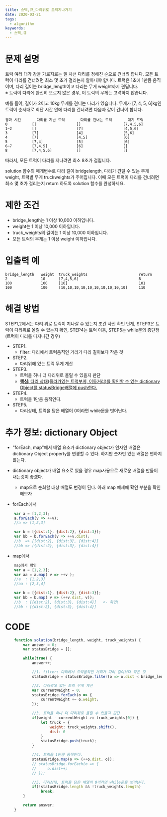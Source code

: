 ```yaml
---
title: 스택,큐_다리위로 트럭지나가기
date: 2020-03-21
tags:
  - algorithm
keywords:
  - 스택,큐
---
```

# 문제 설명
트럭 여러 대가 강을 가로지르는 일 차선 다리를 정해진 순으로 건너려 합니다. 
모든 트럭이 다리를 건너려면 최소 몇 초가 걸리는지 알아내야 합니다. 
트럭은 1초에 1만큼 움직이며, 다리 길이는 bridge_length이고 다리는 무게 weight까지 견딥니다.  
※ 트럭이 다리에 완전히 오르지 않은 경우, 이 트럭의 무게는 고려하지 않습니다.

예를 들어, 길이가 2이고 10kg 무게를 견디는 다리가 있습니다. 무게가 [7, 4, 5, 6]kg인 트럭이 순서대로 최단 시간 안에 다리를 건너려면 다음과 같이 건너야 합니다.

```
경과 시간	    다리를 지난 트럭	    다리를 건너는 트럭	     대기 트럭
0	        []	                []	                 [7,4,5,6]
1~2	        []	                [7]	                 [4,5,6]
3	        [7]	                [4]	                 [5,6]
4	        [7]	                [4,5]	             [6]
5	        [7,4]	            [5]	                 [6]
6~7	        [7,4,5]	            [6]	                 []
8	        [7,4,5,6]	        []	                 []
```
따라서, 모든 트럭이 다리를 지나려면 최소 8초가 걸립니다.

solution 함수의 매개변수로 다리 길이 bridgelength, 다리가 견딜 수 있는 무게 weight, 트럭별 무게 truckweights가 주어집니다. 이때 모든 트럭이 다리를 건너려면 최소 몇 초가 걸리는지 return 하도록 solution 함수를 완성하세요.

# 제한 조건
* bridge_length는 1 이상 10,000 이하입니다.
* weight는 1 이상 10,000 이하입니다.
* truck_weights의 길이는 1 이상 10,000 이하입니다.
* 모든 트럭의 무게는 1 이상 weight 이하입니다.

# 입출력 예
```
bridge_length	weight	truck_weights	                    return
2	            10	    [7,4,5,6]	                        8
100	            100	    [10]	                            101
100	            100	    [10,10,10,10,10,10,10,10,10,10]	    110
```

# 해결 방법 
STEP1,2에서는 다리 위로 트럭이 지나갈 수 있는지 조건 사전 확인 단계, STEP3은 트럭이 다리위로 올릴 수 있는지 확인, STEP4는 트럭 이동, STEP5는 while문의 종단점(트럭이 다리를 다지나간 경우)

* STEP1.
    - filter: 다리에서 트럭움직인 거리가 다리 길이보다 작은 것
* STEP2.
    - 다리위에 있는 트럭 무게 계산
* STEP3.
    - 트럭을 하나 더 다리위로 올릴 수 있을지 판단
    - <u>**핵심**: 다리 상태(올라가있는 트럭부게, 이동거리)를 확인할 수 있는 dictionary Object를 statusBridge배열에 push한다.</u>
* STEP4.
    - 트럭을 1만큼 움직인다.
* STEP5.
    - 다리상태, 트럭을 담은 배열이 0이라면 while문을 벗어난다. 

# 추가 정보: dictionary Object
* "forEach, map"에서 배열 요소가 dictionary object가 인자인 배열은 dictionary Object property를 변경할 수 있다.
하지만 숫자만 있는 배열은 변하지 않는다. 
* dictionary object가 배열 요소로 있을 경우 map사용으로 새로운 배열을 만들어 내는것이 좋겠다. 
    - map으로 순회할 대상 배열도 변경이 된다. 아래 map 예제에 확인 부분을 확인해보자

* forEach에서 
```js
    var a = [1,2,3];
    a.forEach(v => ++v);
    //a => [1,2,3]

    var b = [{dist:1}, {dist:2}, {dist:3}];
    var bb = b.forEach(v => ++v.dist);
    //b  => [{dist:2}, {dist:3}, {dist:4}]
    //bb => [{dist:2}, {dist:3}, {dist:4}]
```

* map에서 
```js
    map에서 확인
    var a = [1,2,3];
    var aa = a.map( v => ++v );
    //a  : [1,2,3]
    //aa : [2,3,4]

    var b = [{dist:1}, {dist:2}, {dist:3}];
    var bb = b.map( v => (++v.dist, v));
    //b  : [{dist:2}, {dist:3}, {dist:4}]   <- 확인!
    //bb : [{dist:2}, {dist:3}, {dist:4}]
```

# CODE
```js
    function solution(bridge_length, weight, truck_weights) {
        var answer = 0;
        var statusBridge = [];

        while(true) {
            answer++;

            //1. filter: 다리에서 트럭움직인 거리가 다리 길이보다 작은 것
            statusBridge = statusBridge.filter(o => o.dist < bridge_length);

            //2. 다리위에 있는 트럭 무게 계산
            var currentWeight = 0;
            statusBridge.forEach(o => {
                currentWeight += o.weight;
            });

            //3. 트럭을 하나 더 다리위로 올릴 수 있을지 판단
            if(weight - currentWeight >= truck_weights[0]) {
                let truck = {
                    weight: truck_weights.shift(),
                    dist: 0
                }
                statusBridge.push(truck);
            }

            //4. 트럭을 1만큼 움직인다.
            statusBridge.map(o => (++o.dist, o));
            // statusBridge.forEach(o => {
            //     o.dist++;
            // });

            //5. 다리상태, 트럭을 담은 배열이 0이라면 while문을 벗어난다. 
            if(!statusBridge.length && !truck_weights.length)
                break;
        }

        return answer;
    }
```
